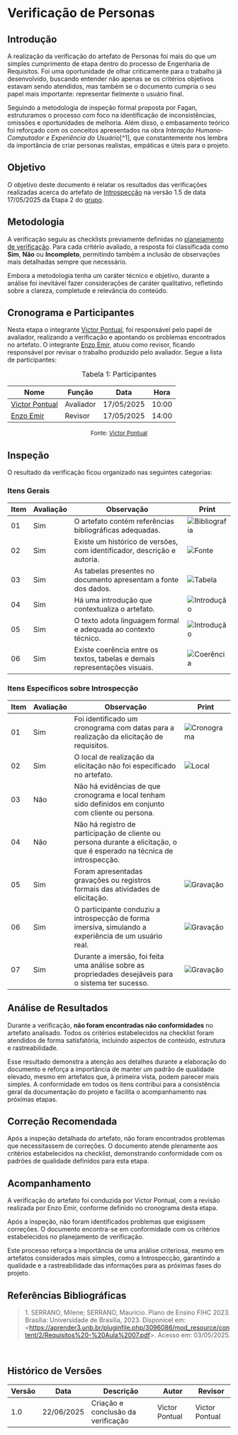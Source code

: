 # Verificação de Personas

## Introdução

A realização da verificação do artefato de Personas foi mais do que um simples cumprimento de etapa dentro do processo de Engenharia de Requisitos. Foi uma oportunidade de olhar criticamente para o trabalho já desenvolvido, buscando entender não apenas se os critérios objetivos estavam sendo atendidos, mas também se o documento cumpria o seu papel mais importante: representar fielmente o usuário final.

Seguindo a metodologia de inspeção formal proposta por Fagan, estruturamos o processo com foco na identificação de inconsistências, omissões e oportunidades de melhoria. Além disso, o embasamento teórico foi reforçado com os conceitos apresentados na obra *Interação Humano-Computador e Experiência do Usuário*[^1], que constantemente nos lembra da importância de criar personas realistas, empáticas e úteis para o projeto.

## Objetivo

O objetivo deste documento é relatar os resultados das verificações realizadas acerca do artefato de [Introspecção](https://requisitos-de-software.github.io/2025.1-FGTS/Elicitacao/Tecnicas-de-Elicitacao/Introspeccao/) na versão 1.5 de data 17/05/2025 da Etapa 2 do [grupo](https://github.com/Requisitos-de-Software/2025.1-FGTS).

## Metodologia

A verificação seguiu as checklists previamente definidas no [planejamento de verificação](https://requisitos-de-software.github.io/2025.1-FGTS/Verificacao/Grupo/Entrega-2/planejamento-verificacao-entrega-2/). Para cada critério avaliado, a resposta foi classificada como **Sim**, **Não** ou **Incompleto**, permitindo também a inclusão de observações mais detalhadas sempre que necessário.

Embora a metodologia tenha um caráter técnico e objetivo, durante a análise foi inevitável fazer considerações de caráter qualitativo, refletindo sobre a clareza, completude e relevância do conteúdo.


## Cronograma e Participantes

Nesta etapa o integrante [Victor Pontual](https://github.com/), foi responsável pelo papel de avaliador, realizando a verificação e apontando os problemas encontrados no artefato. O integrante [Enzo Emir](https://github.com/), atuou como revisor, ficando responsável por revisar o trabalho produzido pelo avaliador. Segue a lista de participantes:

<font size="3"><p style="text-align: center">Tabela 1: Participantes</p></font>

<div align="center">

<table>
  <thead>
    <tr>
      <th>Nome</th>
      <th>Função</th>
      <th>Data</th>
      <th>Hora</th>
    </tr>
  </thead>
  <tbody>
    <tr>
      <td> <a href="https://github.com/VictorPontual">Victor Pontual</a> </td>
      <td> Avaliador </td>
      <td> 17/05/2025 </td>
      <td> 10:00 </td>
    </tr>
    <tr>
      <td> <a href="https://github.com/enzon3to">Enzo Emir</a> </td>
      <td> Revisor </td>
      <td> 17/05/2025 </td>
      <td> 14:00 </td>
    </tr>
  </tbody>
</table>


</div>

<font size="2"><p style="text-align: center">Fonte: [Victor Pontual](https://github.com/)</p></font>



## Inspeção

O resultado da verificação ficou organizado nas seguintes categorias:

### Itens Gerais

| Item | Avaliação | Observação                                                                 | Print         |
| ---- | --------- | -------------------------------------------------------------------------- | ------------- |
| 01   | Sim       | O artefato contém referências bibliográficas adequadas.                    | ![Bibliografia](https://github.com/Requisitos-de-Software/2025.1-FGTS/blob/main/docs/assets/Introspeccao/bibliografia_into.png?raw=true) |
| 02   | Sim       | Existe um histórico de versões, com identificador, descrição e autoria.    | ![Fonte](https://github.com/Requisitos-de-Software/2025.1-FGTS/blob/main/docs/assets/Introspeccao/fonte_intro.png?raw=true) |
| 03   | Sim       | As tabelas presentes no documento apresentam a fonte dos dados.        | ![Tabela](https://github.com/Requisitos-de-Software/2025.1-FGTS/blob/main/docs/assets/Introspeccao/coerencia_intro.png?raw=true) |
| 04   | Sim       | Há uma introdução que contextualiza o artefato.                            | ![Introdução](https://github.com/Requisitos-de-Software/2025.1-FGTS/blob/main/docs/assets/Introspeccao/introducao_intro.png?raw=true) |
| 05   | Sim       | O texto adota linguagem formal e adequada ao contexto técnico.             | ![Introdução](https://github.com/Requisitos-de-Software/2025.1-FGTS/blob/main/docs/assets/Introspeccao/introducao_intro.png?raw=true) |
| 06   | Sim       | Existe coerência entre os textos, tabelas e demais representações visuais. | ![Coerência](https://github.com/Requisitos-de-Software/2025.1-FGTS/blob/main/docs/assets/Introspeccao/coerencia_intro.png?raw=true) |


### Itens Específicos sobre Introspecção

| Item | Avaliação | Observação                                                                                                               | Print         |
| ---- | --------- | ------------------------------------------------------------------------------------------------------------------------ | ------------- |
| 01   | Sim       | Foi identificado um cronograma com datas para a realização da elicitação de requisitos.                              | ![Cronograma](https://github.com/Requisitos-de-Software/2025.1-FGTS/blob/main/docs/assets/Introspeccao/cronograma_intro.png?raw=true) |
| 02   | Sim       | O local de realização da elicitação não foi especificado no artefato.                                                    | ![Local](https://github.com/Requisitos-de-Software/2025.1-FGTS/blob/main/docs/assets/Introspeccao/local_intro.png?raw=true)|
| 03   | Não       | Não há evidências de que cronograma e local tenham sido definidos em conjunto com cliente ou persona.                    |  |
| 04   | Não       | Não há registro de participação de cliente ou persona durante a elicitação, o que é esperado na técnica de introspecção. |  |
| 05   | Sim     | Foram apresentadas gravações ou registros formais das atividades de elicitação.                                      | ![Gravação](https://github.com/Requisitos-de-Software/2025.1-FGTS/blob/main/docs/assets/Introspeccao/gravacao_intro.png?raw=true) |
| 06   | Sim       | O participante conduziu a introspecção de forma imersiva, simulando a experiência de um usuário real.                    | ![Gravação](https://github.com/Requisitos-de-Software/2025.1-FGTS/blob/main/docs/assets/Introspeccao/gravacao_intro.png?raw=true) |
| 07   | Sim       | Durante a imersão, foi feita uma análise sobre as propriedades desejáveis para o sistema ter sucesso.                    | ![Gravação](https://github.com/Requisitos-de-Software/2025.1-FGTS/blob/main/docs/assets/Introspeccao/gravacao_intro.png?raw=true) |


## Análise de Resultados

Durante a verificação, **não foram encontradas não conformidades** no artefato analisado. Todos os critérios estabelecidos na checklist foram atendidos de forma satisfatória, incluindo aspectos de conteúdo, estrutura e rastreabilidade.

Esse resultado demonstra a atenção aos detalhes durante a elaboração do documento e reforça a importância de manter um padrão de qualidade elevado, mesmo em artefatos que, à primeira vista, podem parecer mais simples. A conformidade em todos os itens contribui para a consistência geral da documentação do projeto e facilita o acompanhamento nas próximas etapas.

## Correção Recomendada

Após a inspeção detalhada do artefato, não foram encontrados problemas que necessitassem de correções. O documento atende plenamente aos critérios estabelecidos na checklist, demonstrando conformidade com os padrões de qualidade definidos para esta etapa.

## Acompanhamento

A verificação do artefato foi conduzida por Victor Pontual, com a revisão realizada por Enzo Emir, conforme definido no cronograma desta etapa.

Após a inspeção, não foram identificados problemas que exigissem correções. O documento encontra-se em conformidade com os critérios estabelecidos no planejamento de verificação.

Este processo reforça a importância de uma análise criteriosa, mesmo em artefatos considerados mais simples, como a Introspecção, garantindo a qualidade e a rastreabilidade das informações para as próximas fases do projeto.

## Referências Bibliográficas

> 1.</a> SERRANO, Milene; SERRANO, Maurício. Plano de Ensino FIHC 2023. Brasília: Universidade de Brasília, 2023. Disponícel em: <<https://aprender3.unb.br/pluginfile.php/3096086/mod_resource/content/2/Requisitos%20-%20Aula%2007.pdf>>. Acesso em: 03/05/2025.

<br>

## Histórico de Versões

| Versão | Data       | Descrição                          | Autor          | Revisor        |
| ------ | ---------- | ---------------------------------- | -------------- | -------------- |
| 1.0    | 22/06/2025 | Criação e conclusão da verificação | Victor Pontual | Victor Pontual |